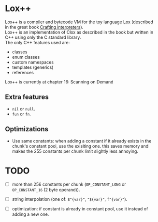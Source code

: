 # Lox++
Lox++ is a compiler and bytecode VM for the toy language Lox (described in the great book [Crafting interpreters](https://craftinginterpreters.com/)).<br>
Lox++ is an implementation of Clox as described in the book but written in C++ using only the C standard library.<br>
The only C++ features used are:
- classes
- enum classes
- custom namespaces
- templates (generics)
- references

Lox++ is currently at chapter 16: Scanning on Demand

## Extra features
- `nil` or `null`.
- `fun` or `fn`.

## Optimizations
- Use same constants: when adding a constant if it already exists in the chunk's constant pool, use the exisiting one. this saves memory and makes the 255 constants per chunk limit slightly less annoying.

# TODO
- [ ] more than 256 constants per chunk (`OP_CONSTANT_LONG` or `OP_CONSTANT_16` (2 byte operand)).
- [ ] string interpolation (one of: `$"{var}"`, `"${var}"`, `f"{var}"`).
- [ ] optimization: if constant is already in constant pool, use it instead of adding a new one.

